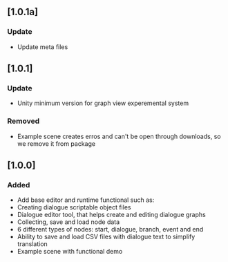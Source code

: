 ## [1.0.1a]

### Update

- Update meta files

## [1.0.1]

### Update

- Unity minimum version for graph view experemental system

### Removed

- Example scene creates erros and can't be open through downloads, so we remove it from package

## [1.0.0]

### Added

- Add base editor and runtime functional such as:
- Creating dialogue scriptable object files
- Dialogue editor tool, that helps create and editing dialogue graphs
- Collecting, save and load node data
- 6 different types of nodes: start, dialogue, branch, event and end
- Ability to save and load CSV files with dialogue text to simplify translation
- Example scene with functional demo
